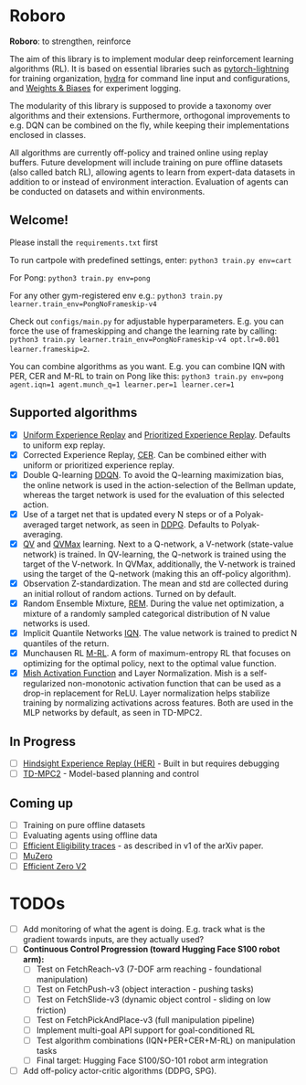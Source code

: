 # Roboro

**Roboro**: to strengthen, reinforce

The aim of this library is to implement modular deep reinforcement learning algorithms (RL). It is based on essential libraries such as [pytorch-lightning](https://github.com/PyTorchLightning/pytorch-lightning) for training organization, [hydra](https://hydra.cc/) for command line input and configurations, and [Weights & Biases](https://wandb.ai/) for experiment logging.

The modularity of this library is supposed to provide a taxonomy over algorithms and their extensions. Furthermore, orthogonal improvements to e.g. DQN can be combined on the fly, while keeping their implementations enclosed in classes.

All algorithms are currently off-policy and trained online using replay buffers. Future development will include training on pure offline datasets (also called batch RL), allowing agents to learn from expert-data datasets in addition to or instead of environment interaction. Evaluation of agents can be conducted on datasets and within environments.

## Welcome!
Please install the `requirements.txt` first

To run cartpole with predefined settings, enter: ```python3 train.py env=cart```

For Pong: ```python3 train.py env=pong```

For any other gym-registered env e.g.: ```python3 train.py learner.train_env=PongNoFrameskip-v4```

Check out `configs/main.py` for adjustable hyperparameters. E.g. you can force the use of frameskipping and change the learning rate by calling: ```python3 train.py learner.train_env=PongNoFrameskip-v4 opt.lr=0.001 learner.frameskip=2```.

You can combine algorithms as you want. E.g. you can combine IQN with PER, CER and M-RL to train on Pong like this:
```python3 train.py env=pong agent.iqn=1 agent.munch_q=1 learner.per=1 learner.cer=1```

## Supported algorithms

- [x] [Uniform Experience Replay](http://www.incompleteideas.net/lin-92.pdf) and [Prioritized Experience Replay](https://arxiv.org/abs/1511.05952). Defaults to uniform exp replay.
- [x] Corrected Experience Replay, [CER](https://arxiv.org/abs/1712.01275). Can be combined either with uniform or prioritized experience replay.
- [x] Double Q-learning [DDQN](https://arxiv.org/abs/1509.06461). To avoid the Q-learning maximization bias, the online network is used in the action-selection of the Bellman update, whereas the target network is used for the evaluation of this selected action.
- [x] Use of a target net that is updated every N steps or of a Polyak-averaged target network, as seen in [DDPG](https://arxiv.org/abs/1509.02971). Defaults to Polyak-averaging.
- [x] [QV](https://www.researchgate.net/publication/224446250_The_QV_family_compared_to_other_reinforcement_learning_algorithms) and [QVMax](https://arxiv.org/abs/1909.01779v1) learning. Next to a Q-network, a V-network (state-value network) is trained. In QV-learning, the Q-network is trained using the target of the V-network. In QVMax, additionally, the V-network is trained using the target of the Q-network (making this an off-policy algorithm).
- [x] Observation Z-standardization. The mean and std are collected during an initial rollout of random actions. Turned on by default.
- [x] Random Ensemble Mixture, [REM](https://arxiv.org/abs/1907.04543). During the value net optimization, a mixture of a randomly sampled categorical distribution of N value networks is used.
- [x] Implicit Quantile Networks [IQN](https://arxiv.org/abs/1806.06923). The value network is trained to predict N quantiles of the return.
- [x] Munchausen RL [M-RL](https://arxiv.org/abs/2007.14430). A form of maximum-entropy RL that focuses on optimizing for the optimal policy, next to the optimal value function.
- [x] [Mish Activation Function](https://arxiv.org/abs/1908.08681) and Layer Normalization. Mish is a self-regularized non-monotonic activation function that can be used as a drop-in replacement for ReLU. Layer normalization helps stabilize training by normalizing activations across features. Both are used in the MLP networks by default, as seen in TD-MPC2.

## In Progress

- [ ] [Hindsight Experience Replay (HER)](https://arxiv.org/abs/1707.01495) - Built in but requires debugging
- [ ] [TD-MPC2](https://www.tdmpc2.com/) - Model-based planning and control

## Coming up

- [ ] Training on pure offline datasets
- [ ] Evaluating agents using offline data
- [ ] [Efficient Eligibility traces](https://arxiv.org/abs/1810.09967) - as described in v1 of the arXiv paper.
- [ ] [MuZero](https://arxiv.org/abs/1911.08265)
- [ ] [Efficient Zero V2](https://arxiv.org/abs/2403.00564)

# TODOs

- [ ] Add monitoring of what the agent is doing. E.g. track what is the gradient towards inputs, are they actually used?
- [ ] **Continuous Control Progression (toward Hugging Face S100 robot arm):**
  - [ ] Test on FetchReach-v3 (7-DOF arm reaching - foundational manipulation)
  - [ ] Test on FetchPush-v3 (object interaction - pushing tasks)
  - [ ] Test on FetchSlide-v3 (dynamic object control - sliding on low friction)
  - [ ] Test on FetchPickAndPlace-v3 (full manipulation pipeline)
  - [ ] Implement multi-goal API support for goal-conditioned RL
  - [ ] Test algorithm combinations (IQN+PER+CER+M-RL) on manipulation tasks
  - [ ] Final target: Hugging Face S100/SO-101 robot arm integration
- [ ] Add off-policy actor-critic algorithms (DDPG, SPG).
